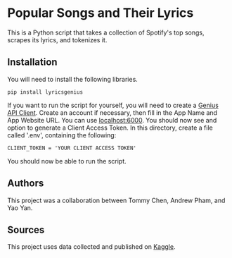 # Popular Songs and Their Lyrics

This is a Python script that takes a collection of Spotify's top songs, scrapes its lyrics, and tokenizes it.

## Installation

You will need to install the following libraries.

    pip install lyricsgenius

If you want to run the script for yourself, you will need to create a [Genius API Client](https://genius.com/api-clients). Create an account if necessary, then fill in the App Name and App Website URL. You can use [localhost:6000](http://localhost:6000/). You should now see and option to generate a Client Access Token. In this directory, create a file called '.env', containing the following:

    CLIENT_TOKEN = 'YOUR CLIENT ACCESS TOKEN'

You should now be able to run the script.

## Authors

This project was a collaboration between Tommy Chen, Andrew Pham, and Yao Yan.

## Sources

This project uses data collected and published on [Kaggle](https://www.kaggle.com/datasets/dhruvildave/spotify-charts).